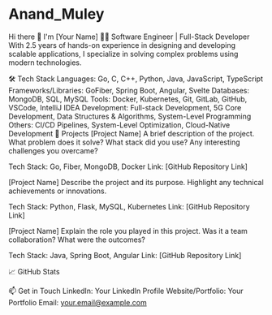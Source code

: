# Anand_Muley
Hi there 👋 I'm [Your Name]
👨‍💻 Software Engineer | Full-Stack Developer
With 2.5 years of hands-on experience in designing and developing scalable applications, I specialize in solving complex problems using modern technologies.

🛠️ Tech Stack
Languages: Go, C, C++, Python, Java, JavaScript, TypeScript
Frameworks/Libraries: GoFiber, Spring Boot, Angular, Svelte
Databases: MongoDB, SQL, MySQL
Tools: Docker, Kubernetes, Git, GitLab, GitHub, VSCode, IntelliJ IDEA
Development: Full-stack Development, 5G Core Development, Data Structures & Algorithms, System-Level Programming
Others: CI/CD Pipelines, System-Level Optimization, Cloud-Native Development
🚀 Projects
[Project Name]
A brief description of the project. What problem does it solve? What stack did you use? Any interesting challenges you overcame?

Tech Stack: Go, Fiber, MongoDB, Docker
Link: [GitHub Repository Link]

[Project Name]
Describe the project and its purpose. Highlight any technical achievements or innovations.

Tech Stack: Python, Flask, MySQL, Kubernetes
Link: [GitHub Repository Link]

[Project Name]
Explain the role you played in this project. Was it a team collaboration? What were the outcomes?

Tech Stack: Java, Spring Boot, Angular
Link: [GitHub Repository Link]

📈 GitHub Stats


📫 Get in Touch
LinkedIn: Your LinkedIn Profile
Website/Portfolio: Your Portfolio
Email: your.email@example.com

